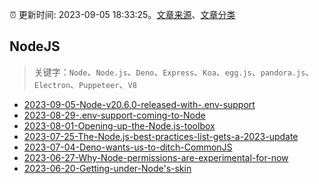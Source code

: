 :alarm_clock: 更新时间: 2023-09-05 18:33:25。[文章来源](/README.md)、[文章分类](/TAGS.md)

## NodeJS


> 关键字：`Node`、`Node.js`、`Deno`、`Express`、`Koa`、`egg.js`、`pandora.js`、`Electron`、`Puppeteer`、`V8`



- [2023-09-05-Node-v20.6.0-released-with-.env-support](https://nodeweekly.com/issues/500) 
- [2023-08-29-.env-support-coming-to-Node](https://nodeweekly.com/issues/499) 
- [2023-08-01-Opening-up-the-Node.js-toolbox](https://nodeweekly.com/issues/497) 
- [2023-07-25-The-Node.js-best-practices-list-gets-a-2023-update](https://nodeweekly.com/issues/496) 
- [2023-07-04-Deno-wants-us-to-ditch-CommonJS](https://nodeweekly.com/issues/493) 
- [2023-06-27-Why-Node-permissions-are-experimental-for-now](https://nodeweekly.com/issues/492) 
- [2023-06-20-Getting-under-Node's-skin](https://nodeweekly.com/issues/491) 
